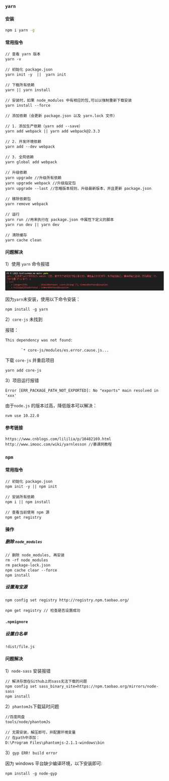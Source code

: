 ### `yarn`

#### 安装

```bash
npm i yarn -g
```

#### 常用指令

```
// 查看 yarn 版本
yarn -v

// 初始化 package.json
yarn init -y  ||  yarn init

// 下载所有依赖
yarn || yarn install

// 安装时，如果 node_modules 中有相应的包,可以以强制重新下载安装
yarn install --force 

// 添加依赖（会更新 package.json 以及 yarn.lock 文件）

// 1. 添加生产依赖（yarn add --save）
yarn add webpack || yarn add webpack@2.3.3

// 2. 开发环境依赖
yarn add --dev webpack

// 3. 全局依赖
yarn global add webpack

// 升级依赖
yarn upgrade //升级所有依赖
yarn upgrade webpack //升级指定包
yarn upgrade --last //忽略版本规则，升级最新版本，并且更新 package.json

// 移除依赖包
yarn remove webpack

// 运行
yarn run //用来执行在 package.json 中属性下定义的脚本
yarn run dev || yarn dev

// 清除缓存
yarn cache clean
```

#### 问题解决

1）使用 `yarn` 命令报错

![image-20221121141736802](package.assets/image-20221121141736802.png)

因为`yarn`未安装，使用以下命令安装：

```
npm install -g yarn
```

2）`core-js`  未找到

报错：

```
This dependency was not found:

​		`* core-js/modules/es.error.cause.js...
```

下载 `core-js` 并重启项目

```
yarn add core-js
```

3）项目运行报错

```
Error [ERR_PACKAGE_PATH_NOT_EXPORTED]: No "exports" main resolved in 'xxx'
```

由于`node.js` 的版本过高，降低版本可以解决：

```
nvm use 10.22.0
```

#### 参考链接

```
https://www.cnblogs.com/lililia/p/10482169.html
http://www.imooc.com/wiki/yarnlesson //慕课网教程
```

### `npm`

#### 常用指令

```
// 初始化 package.json
npm init -y || npm init

// 安装所有依赖
npm i || npm install

// 查看当前使用 npm 源
npm get registry
```

#### 操作

##### 删除 `node_modules`

```
// 删除 node_modules, 再安装
rm -rf node_modules
rm package-lock.json
npm cache clear --force
npm install
```

##### 设置淘宝源

```
npm config set registry http://registry.npm.taobao.org/

npm get registry // 检查是否设置成功
```

#### `.npmignore`

##### 设置白名单

```
!dist/file.js
```

#### 问题解决

1）`node-sass` 安装报错

```
// 解决存放在Github上的sass无法下载的问题
npm config set sass_binary_site=https://npm.taobao.org/mirrors/node-sass
npm install
```

2）`phantomJs`下载延时问题

```
//百度网盘
tools/node/phantomJs

// 无需安装，解压即可，并配置环境变量
// 在path中添加：
D:\Program Files\phantomjs-2.1.1-windows\bin
```

3）`gyp ERR! build error `

因为 windows 平台缺少编译环境，以下安装即可:

```
npm install -g node-gyp
```